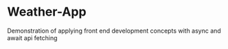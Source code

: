 # Weather-App
Demonstration of applying front end development concepts with async and await api fetching
